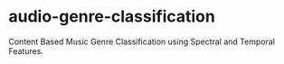 # audio-genre-classification

Content Based Music Genre Classification using Spectral and Temporal Features.
